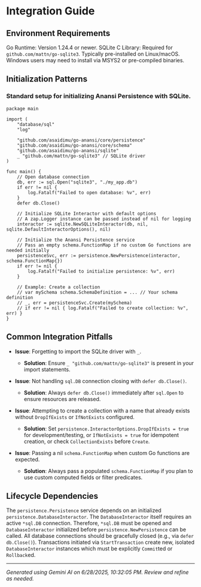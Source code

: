 # Integration Guide

## Environment Requirements

Go Runtime: Version 1.24.4 or newer.
SQLite C Library: Required for `github.com/mattn/go-sqlite3`. Typically pre-installed on Linux/macOS. Windows users may need to install via MSYS2 or pre-compiled binaries.

## Initialization Patterns

### Standard setup for initializing Anansi Persistence with SQLite.
```[DETECTED_LANGUAGE]
package main

import (
	"database/sql"
	"log"

	"github.com/asaidimu/go-anansi/core/persistence"
	"github.com/asaidimu/go-anansi/core/schema"
	"github.com/asaidimu/go-anansi/sqlite"
	_ "github.com/mattn/go-sqlite3" // SQLite driver
)

func main() {
	// Open database connection
	db, err := sql.Open("sqlite3", "./my_app.db")
	if err != nil {
		log.Fatalf("Failed to open database: %v", err)
	}
	defer db.Close()

	// Initialize SQLite Interactor with default options
	// A zap.Logger instance can be passed instead of nil for logging
	interactor := sqlite.NewSQLiteInteractor(db, nil, sqlite.DefaultInteractorOptions(), nil)

	// Initialize the Anansi Persistence service
	// Pass an empty schema.FunctionMap if no custom Go functions are needed initially
	persistenceSvc, err := persistence.NewPersistence(interactor, schema.FunctionMap{})
	if err != nil {
		log.Fatalf("Failed to initialize persistence: %v", err)
	}

	// Example: Create a collection
	// var mySchema schema.SchemaDefinition = ... // Your schema definition
	// _, err = persistenceSvc.Create(mySchema)
	// if err != nil { log.Fatalf("Failed to create collection: %v", err) }
}

```

## Common Integration Pitfalls

- **Issue**: Forgetting to import the SQLite driver with `_`.
  - **Solution**: Ensure `_ "github.com/mattn/go-sqlite3"` is present in your import statements.

- **Issue**: Not handling `sql.DB` connection closing with `defer db.Close()`.
  - **Solution**: Always `defer db.Close()` immediately after `sql.Open` to ensure resources are released.

- **Issue**: Attempting to create a collection with a name that already exists without `DropIfExists` or `IfNotExists` configured.
  - **Solution**: Set `persistence.InteractorOptions.DropIfExists = true` for development/testing, or `IfNotExists = true` for idempotent creation, or check `CollectionExists` before `Create`.

- **Issue**: Passing a nil `schema.FunctionMap` when custom Go functions are expected.
  - **Solution**: Always pass a populated `schema.FunctionMap` if you plan to use custom computed fields or filter predicates.

## Lifecycle Dependencies

The `persistence.Persistence` service depends on an initialized `persistence.DatabaseInteractor`. The `DatabaseInteractor` itself requires an active `*sql.DB` connection. Therefore, `*sql.DB` must be opened and `DatabaseInteractor` initialized before `persistence.NewPersistence` can be called. All database connections should be gracefully closed (e.g., via `defer db.Close()`). Transactions initiated via `StartTransaction` create new, isolated `DatabaseInteractor` instances which must be explicitly `Commit`ted or `Rollback`ed.



---
*Generated using Gemini AI on 6/28/2025, 10:32:05 PM. Review and refine as needed.*